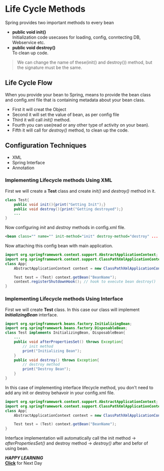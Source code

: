 # Life Cycle Methods

Spring provides two important methods to every bean
- **public void init()**  
Initialization code usecases for loading, config, conntecting DB, Webservice etc.  
- **public void destroy()**  
To clean up code.

> We can change the name of these(init() and destroy()) method, but the signature must be the same.

## Life Cycle Flow

When you provide your bean to Spring, means to provide the bean class and config.xml file that is containing metadata about your bean class.

- First it will creat the Object
- Second it will set the value of bean, as per config file
- Third it will call *init()* method.
- Fourth you can use(read or any other type of activity on your bean).
- Fifth it will call for *destroy()* method, to clean up the code.

## Configuration Techniques
- XML
- Spring Interface
- Annotation

### Implementing Lifecycle methods Using **XML**

First we will create a **Test** class and create *init()* and *destroy()* method in it.
```java
class Test{
    public void init(){print("Getting Init");}
    public void destroy(){print("Getting destroyed");}
    ...
}
```

Now configuring *init* and *destroy* methods in config.xml file.
```xml
<bean class="" name="" init-method="init" destroy-method="destroy" ... />
```

Now attaching this config bean with main application.
```java
import org.springframework.context.support.AbstractApplicationContext;
import org.springframework.context.support.ClassPathXmlApplicationContext;
class App{
    AbstractApplicationContext context = new ClassPathXmlApplicationContext("config.xml");

    Test test = (Test) context.getBean("BeanName");
    context.registerShutdownHook(); // hook to execute bean destroy()
}
```
### Implementing Lifecycle methods Using **Interface**

First we will create **Test** class. In this case our class will implement ***InitializingBean*** interface.

```java
import org.springframework.beans.factory.InitializingBean;
import org.springframework.beans.factory.DisposableBean;
class Test implements InitializingBean, DisposableBean{
    ...
    public void afterPropertiesSet() throws Exception{
        // init method
        print("Initializing Bean");
    }
    public void destroy() throws Exception{
        // destroy method
        print("Destroy Bean");
    }
}
```

In this case of implementing interface lifecycle method, you don't need to add any init or destroy behavoir in your config.xml file.

```java
import org.springframework.context.support.AbstractApplicationContext;
import org.springframework.context.support.ClassPathXmlApplicationContext;
class App{
    AbstractApplicationContext context = new ClassPathXmlApplicationContext("config.xml");

    Test test = (Test) context.getBean("BeanName");
}
```
Interface implementation will automatically call the init method -> *afterPropertiesSet()* and destroy method -> *destroy()* after and befor of using bean.

***HAPPY LEARNING***  
[**Click**](../README.md) for Next Day